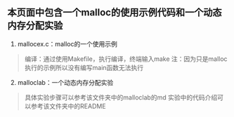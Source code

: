 ## 本页面中包含一个malloc的使用示例代码和一个动态内存分配实验

1. mallocex.c：malloc的一个使用示例
> 编译：通过使用Makefile，执行编译，终端输入make
> 注：因为只是malloc执行的示例所以没有编写main函数无法执行

2. malloclab：一个动态内存分配实验
> 具体实验步骤可以参考该文件夹中的malloclab的md
> 实验中的代码介绍可以参考该文件夹中的README
